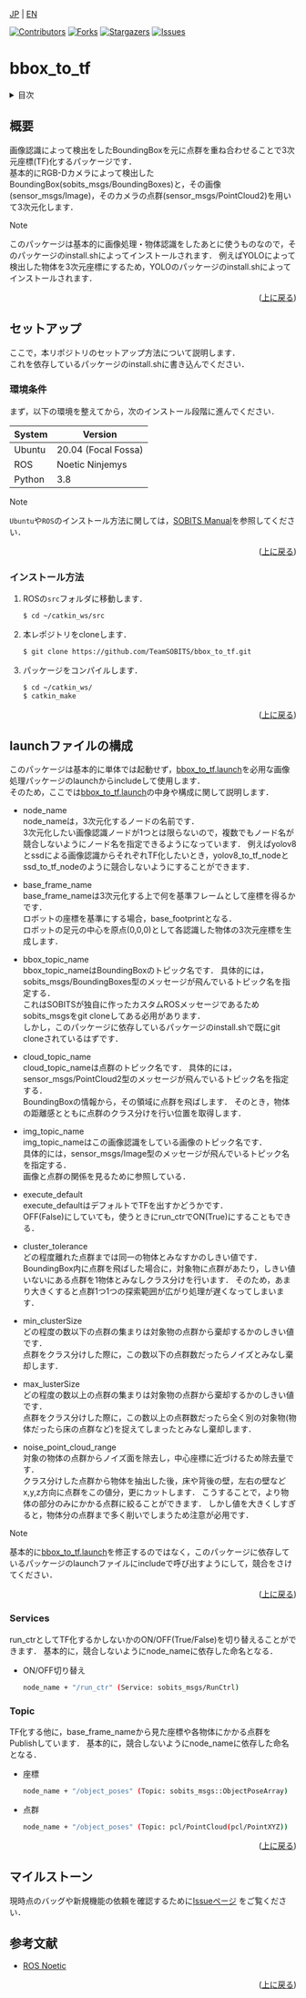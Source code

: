 <a name="readme-top"></a>

[JP](README.md) | [EN](README_en.md)

[![Contributors][contributors-shield]][contributors-url]
[![Forks][forks-shield]][forks-url]
[![Stargazers][stars-shield]][stars-url]
[![Issues][issues-shield]][issues-url]
<!-- [![MIT License][license-shield]][license-url] -->

# bbox_to_tf

<!-- 目次 -->
<details>
  <summary>目次</summary>
  <ol>
    <li>
      <a href="#概要">概要</a>
    </li>
    <li>
      <a href="#セットアップ">セットアップ</a>
      <ul>
        <li><a href="#環境条件">環境条件</a></li>
        <li><a href="#インストール方法">インストール方法</a></li>
      </ul>
    </li>
    <li><a href="#launchファイルの構成">launchファイルの構成</a></li>
    <li><a href="#マイルストーン">マイルストーン</a></li>
  </ol>
</details>


<!-- レポジトリの概要 -->
## 概要

<!-- [![Product Name Screen Shot][product-screenshot]](https://example.com) -->

画像認識によって検出をしたBoundingBoxを元に点群を重ね合わせることで3次元座標(TF)化するパッケージです．\
基本的にRGB-Dカメラによって検出したBoundingBox(sobits_msgs/BoundingBoxes)と，その画像(sensor_msgs/Image)，そのカメラの点群(sensor_msgs/PointCloud2)を用いて3次元化します．

> [!NOTE]
> このパッケージは基本的に画像処理・物体認識をしたあとに使うものなので，そのパッケージのinstall.shによってインストールされます．
> 例えばYOLOによって検出した物体を3次元座標にするため，YOLOのパッケージのinstall.shによってインストールされます．


<p align="right">(<a href="#readme-top">上に戻る</a>)</p>


<!-- セットアップ -->
## セットアップ

ここで，本リポジトリのセットアップ方法について説明します．\
これを依存しているパッケージのinstall.shに書き込んでください．

### 環境条件

まず，以下の環境を整えてから，次のインストール段階に進んでください．

| System  | Version |
| ------------- | ------------- |
| Ubuntu | 20.04 (Focal Fossa) |
| ROS | Noetic Ninjemys |
| Python | 3.8 |

> [!NOTE]
> `Ubuntu`や`ROS`のインストール方法に関しては，[SOBITS Manual](https://github.com/TeamSOBITS/sobits_manual#%E9%96%8B%E7%99%BA%E7%92%B0%E5%A2%83%E3%81%AB%E3%81%A4%E3%81%84%E3%81%A6)を参照してください．

<p align="right">(<a href="#readme-top">上に戻る</a>)</p>

### インストール方法

1. ROSの`src`フォルダに移動します．
   ```sh
   $ cd ~/catkin_ws/src
   ```
2. 本レポジトリをcloneします．
   ```sh
   $ git clone https://github.com/TeamSOBITS/bbox_to_tf.git
   ```
3. パッケージをコンパイルします．
   ```sh
   $ cd ~/catkin_ws/
   $ catkin_make
   ```

<p align="right">(<a href="#readme-top">上に戻る</a>)</p>


<!-- 実行・操作方法 -->
## launchファイルの構成

このパッケージは基本的に単体では起動せず，[bbox_to_tf.launch](/launch/bbox_to_tf.launch)を必用な画像処理パッケージのlaunchからincludeして使用します．\
そのため，ここでは[bbox_to_tf.launch](/launch/bbox_to_tf.launch)の中身や構成に関して説明します．

- node_name\
  node_nameは，3次元化するノードの名前です．\
  3次元化したい画像認識ノードが1つとは限らないので，複数でもノード名が競合しないようにノード名を指定できるようになっています．
  例えばyolov8とssdによる画像認識からそれぞれTF化したいとき，yolov8_to_tf_nodeとssd_to_tf_nodeのように競合しないようにすることができます．

- base_frame_name\
  base_frame_nameは3次元化する上で何を基準フレームとして座標を得るかです．\
  ロボットの座標を基準にする場合，base_footprintとなる．\
  ロボットの足元の中心を原点(0,0,0)として各認識した物体の3次元座標を生成します．

- bbox_topic_name\
  bbox_topic_nameはBoundingBoxのトピック名です．
  具体的には，sobits_msgs/BoundingBoxes型のメッセージが飛んでいるトピック名を指定する．\
  これはSOBITSが独自に作ったカスタムROSメッセージであるためsobits_msgsをgit cloneしてある必用があります．\
  しかし，このパッケージに依存しているパッケージのinstall.shで既にgit cloneされているはずです．

- cloud_topic_name\
  cloud_topic_nameは点群のトピック名です．
  具体的には，sensor_msgs/PointCloud2型のメッセージが飛んでいるトピック名を指定する．\
  BoundingBoxの情報から，その領域に点群を飛ばします．
  そのとき，物体の距離感とともに点群のクラス分けを行い位置を取得します．

- img_topic_name\
  img_topic_nameはこの画像認識をしている画像のトピック名です．\
  具体的には，sensor_msgs/Image型のメッセージが飛んでいるトピック名を指定する．\
  画像と点群の関係を見るために参照している．

- execute_default\
  execute_defaultはデフォルトでTFを出すかどうかです．\
  OFF(False)にしていても，使うときにrun_ctrでON(True)にすることもできる．

- cluster_tolerance\
  どの程度離れた点群までは同一の物体とみなすかのしきい値です．\
  BoundingBox内に点群を飛ばした場合に，対象物に点群があたり，しきい値いないにある点群を1物体とみなしクラス分けを行います．
  そのため，あまり大きくすると点群1つ1つの探索範囲が広がり処理が遅くなってしまいます．

- min_clusterSize\
  どの程度の数以下の点群の集まりは対象物の点群から棄却するかのしきい値です．\
  点群をクラス分けした際に，この数以下の点群数だったらノイズとみなし棄却します．

- max_lusterSize\
  どの程度の数以上の点群の集まりは対象物の点群から棄却するかのしきい値です．\
  点群をクラス分けした際に，この数以上の点群数だったら全く別の対象物(物体だったら床の点群など)を捉えてしまったとみなし棄却します．

- noise_point_cloud_range\
  対象の物体の点群からノイズ面を除去し，中心座標に近づけるため除去量です．\
  クラス分けした点群から物体を抽出した後，床や背後の壁，左右の壁などx,y,z方向に点群をこの値分，更にカットします．
  こうすることで，より物体の部分のみにかかる点群に絞ることができます．
  しかし値を大きくしすぎると，物体分の点群まで多く削いでしまうため注意が必用です．


> [!NOTE]
> 基本的に[bbox_to_tf.launch](/launch/bbox_to_tf.launch)を修正するのではなく，このパッケージに依存しているパッケージのlaunchファイルにincludeで呼び出すようにして，競合をさけてください．

<p align="right">(<a href="#readme-top">上に戻る</a>)</p>


### Services
run_ctrとしてTF化するかしないかのON/OFF(True/False)を切り替えることができます．
基本的に，競合しないようにnode_nameに依存した命名となる．
- ON/OFF切り替え
  ```sh
  node_name + "/run_ctr" (Service: sobits_msgs/RunCtrl)
  ```

### Topic
TF化する他に，base_frame_nameから見た座標や各物体にかかる点群をPublishしています．
基本的に，競合しないようにnode_nameに依存した命名となる．
- 座標
  ```sh
  node_name + "/object_poses" (Topic: sobits_msgs::ObjectPoseArray)
  ```

- 点群
  ```sh
  node_name + "/object_poses" (Topic: pcl/PointCloud(pcl/PointXYZ))
  ```

 <p align="right">(<a href="#readme-top">上に戻る</a>)</p>


<!-- マイルストーン -->
## マイルストーン

現時点のバッグや新規機能の依頼を確認するために[Issueページ](issues-url) をご覧ください．


<!-- 参考文献 -->
## 参考文献

* [ROS Noetic](http://wiki.ros.org/noetic)

<!-- MARKDOWN LINKS & IMAGES -->
<!-- https://www.markdownguide.org/basic-syntax/#reference-style-links -->
[contributors-shield]: https://img.shields.io/github/contributors/TeamSOBITS/bbox_to_tf.svg?style=for-the-badge
[contributors-url]: https://github.com/TeamSOBITS/bbox_to_tf/graphs/contributors
[forks-shield]: https://img.shields.io/github/forks/TeamSOBITS/bbox_to_tf.svg?style=for-the-badge
[forks-url]: https://github.com/TeamSOBITS/bbox_to_tf/network/members
[stars-shield]: https://img.shields.io/github/stars/TeamSOBITS/bbox_to_tf.svg?style=for-the-badge
[stars-url]: https://github.com/TeamSOBITS/bbox_to_tf/stargazers
[issues-shield]: https://img.shields.io/github/issues/TeamSOBITS/bbox_to_tf.svg?style=for-the-badge
[issues-url]: https://github.com/TeamSOBITS/bbox_to_tf/issues
[license-shield]: https://img.shields.io/github/license/TeamSOBITS/bbox_to_tf.svg?style=for-the-badge
[license-url]: LICENSE

<p align="right">(<a href="#readme-top">上に戻る</a>)</p>


<!-- MARKDOWN LINKS & IMAGES -->
<!-- https://www.markdownguide.org/basic-syntax/#reference-style-links -->
<!-- []:  -->

